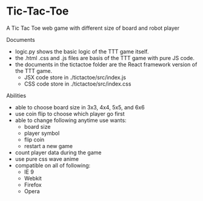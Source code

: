 # Tic-Tac-Toe
A Tic Tac Toe web game with different size of board and robot player

Documents
- logic.py shows the basic logic of the TTT game itself.
- the .html .css and .js files are basis of the TTT game with pure JS code.
- the documents in the tictactoe folder are the React framework version of the TTT game.
  - JSX code store in ./tictactoe/src/index.js
  - CSS code store in ./tictactoe/src/index.css

Abilities
- able to choose board size in 3x3, 4x4, 5x5, and 6x6
- use coin flip to choose which player go first
- able to change following anytime use wants:
  - board size
  - player symbol
  - flip coin
  - restart a new game
- count player data during the game
- use pure css wave anime
- compatible on all of following:
  - IE 9
  - Webkit
  - Firefox
  - Opera
